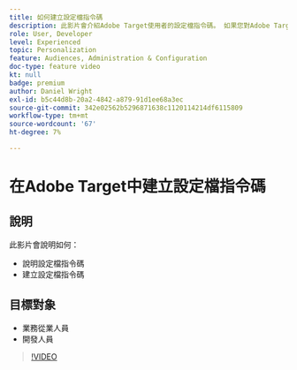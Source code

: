 ```yaml
---
title: 如何建立設定檔指令碼
description: 此影片會介紹Adobe Target使用者的設定檔指令碼。 如果您對Adobe Target有經驗，且想了解使用設定檔指令碼執行更專業的鎖定目標或建立受眾的基本知識，請觀看此影片。
role: User, Developer
level: Experienced
topic: Personalization
feature: Audiences, Administration & Configuration
doc-type: feature video
kt: null
badge: premium
author: Daniel Wright
exl-id: b5c44d8b-20a2-4842-a879-91d1ee68a3ec
source-git-commit: 342e02562b5296871638c1120114214df6115809
workflow-type: tm+mt
source-wordcount: '67'
ht-degree: 7%

---
```


# 在Adobe Target中建立設定檔指令碼

## 說明

此影片會說明如何：

* 說明設定檔指令碼
* 建立設定檔指令碼

## 目標對象

* 業務從業人員
* 開發人員

>[!VIDEO](https://video.tv.adobe.com/v/17394/?quality=12)
